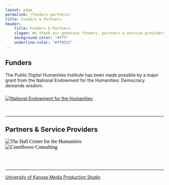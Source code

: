 ```yaml
---
layout: page
permalink: /funders-partners/
title: Funders & Partners
header: 
    title: Funders & Partners
    slogan: We thank our generous funders, partners & service providers
    background-color: "#fff"
    underline-color: "#ff8552"
---
```


<!--
## Funders

![National Endowment for the Humanities Logo](../images/logos/NEH-Preferred-Seal820.jpg)

***The Public Digital Humanities Institute has been made possible by a major grant from the National Endowment for the Humanities: Democracy demands wisdom.***

---

### Partners & Service Providers
<br/>

[![Coneflower Consulting Logo](../images/logos/coneflower.svg)](https://www.coneflower.org)

[![Hall Center for the Humanities Logo](../images/logos/hallcenter.jpg)](https://hallcenter.ku.edu/)

[![Media Production Studio Logo](../images/logos/KUMPS.png)](https://mps.ku.edu/)
-->

## Funders
<div class="row">
    <div class="small-12 columns" style="margin-bottom: 1.5rem;">
        The Public Digital Humanities Institute has been made possible by a major grant from the National Endowment for the Humanities: Democracy demands wisdom.
    </div>
    <div class="small-12 columns" style="margin-top: 1.5rem;">
        <a href="https://www.neh.gov/"><img src="../images/logos/NEH-Preferred-Seal820.jpg/" alt="National Endowment for the Humanities"></a>
    </div><!--small-12 -->

</div><!--row-->
<br>
<br>

---

## Partners & Service Providers
<div class="row" style="margin-bottom: 2rem;">
    <div class="small-6 columns">
        <a href="https://hallcenter.ku.edu/" style="all: initial;"><img src="../images/logos/hallcenter-horizontal.png" alt="The Hall Center for the Humanities"></a>
    </div> 
    <div class="small-6 columns">
        <a href="https://www.coneflower.org" style="all: initial;"><img src="../images/logos/coneflower.svg/" alt="Coneflower Consulting"></a>
    </div>
</div>
<br>

---

[University of Kansas Media Production Studio](https://mps.ku.edu/)